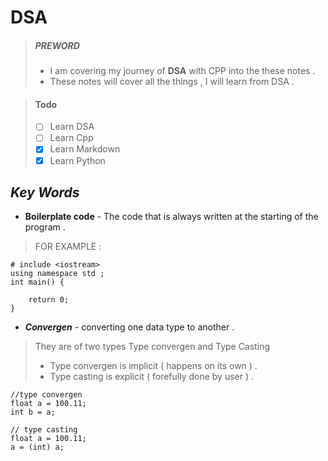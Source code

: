 # **DSA**


>##### *PREWORD*
>- I am covering my journey of **DSA** with CPP into the these notes .
>- These notes will cover all the things , I will learn from DSA .

> #### **Todo**
> - [ ] Learn DSA 
> - [ ] Learn Cpp
> - [x] Learn Markdown
> - [x] Learn Python




## ***Key Words***

- **Boilerplate code**  - The code that is always written at the starting of the program .

>FOR EXAMPLE : 

```
# include <iostream>
using namespace std ;
int main() {

    return 0;
}
```

- ***Convergen*** - converting one data type to another . 
> They are of two types Type convergen and Type Casting
>- Type convergen is implicit ( happens on its own ) .
>- Type casting is explicit ( forefully done by user ) .
```
//type convergen 
float a = 100.11;
int b = a;

// type casting 
float a = 100.11;
a = (int) a;
```
